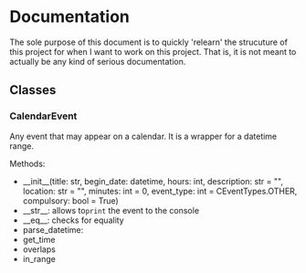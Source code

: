 # Documentation
The sole purpose of this document is to quickly 'relearn' the strucuture of this project for when I want to work on this project. That is, it is not meant to actually be any kind of serious documentation.

## Classes
### CalendarEvent
Any event that may appear on a calendar. It is a wrapper for a datetime range. 

Methods:
- \_\_init\_\_(title: str, begin_date: datetime, hours: int, description: str = "",  location: str = "", minutes: int = 0, event_type: int = CEventTypes.OTHER, compulsory: bool = True)
- \_\_str\_\_: allows to```print``` the event to the console
- \_\_eq\_\_: checks for equality
- parse_datetime: 
- get_time
- overlaps
- in_range
